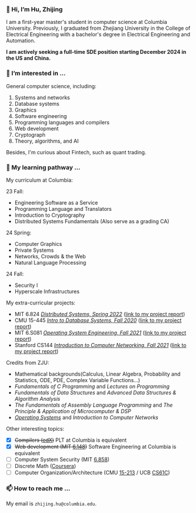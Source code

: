 ### 👋 Hi, I’m Hu, Zhijing

I am a first-year master's student in computer science at Columbia University. Previously,
I graduated from Zhejiang University in the College of Electrical Engineering with a bachelor's
degree in Electrical Engineering and Automation.

**I am actively seeking a full-time SDE position starting December 2024 in the US and China.**

### 👀 I’m interested in ...

General computer science, including:

1. Systems and networks
2. Database systems
3. Graphics
4. Software engineering
5. Programming languages and compilers
6. Web development
7. Cryptograph
8. Theory, algorithms, and AI

Besides, I'm curious about Fintech, such as quant trading.

### 🌱 My learning pathway ...

My curriculum at Columbia:

23 Fall:

- Engineering Software as a Service
- Programming Language and Translators
- Introduction to Cryptography
- Distributed Systems Fundamentals (Also serve as a grading CA)

24 Spring:

- Computer Graphics
- Private Systems
- Networks, Crowds & the Web
- Natural Language Processing

24 Fall:

- Security I
- Hyperscale Infrastructures

My extra-curricular projects:

- MIT 6.824 [*Distributed Systems, Spring 2022*](http://nil.lcs.mit.edu/6.824/2022/schedule.html)  ([link to my project report](https://github.com/endless-hu/6.824-2022-public))
- CMU 15-445 [*Intro to Database Systems, Fall 2020*](https://15445.courses.cs.cmu.edu/fall2020/) ([link to my project report](https://github.com/endless-hu/bustub-2020-public))
- MIT 6.S081 [*Operating System Engineering, Fall 2021*](https://pdos.csail.mit.edu/6.S081/2021/schedule.html) ([link to my project report](https://github.com/endless-hu/xv6-labs-2021-public))
- Stanford CS144 [*Introduction to Computer Networking, Fall 2021*](https://cs144.github.io/)  ([link to my project report](https://github.com/endless-hu/CS144-Public))

Credits from ZJU:

- Mathematical backgrounds(Calculus, Linear Algebra, Probability and Statistics, ODE, PDE, Complex Variable Functions...)
- *Fundamentals of C Programming* and *Lectures on Programming*
- *Fundamentals of Data Structures* and *Advanced Data Structures & Algorithm Analysis*
- *The Fundamentals of Assembly Language Programming* and *The Principle & Application of Microcomputer & DSP*
- [*Operating Systems*](https://github.com/endless-hu/os-lab) and *Introduction to Computer Networks*

Other interesting topics:

- [x] <del>Compilers ([edX](https://www.edx.org/course/compilers))</del> PLT at Columbia is equivalent
- [x] <del>Web development (MIT [6.148](https://weblab.mit.edu/))</del> Software Engineering at Columbia is equivalent
- [ ] Computer System Security (MIT [6.858](https://css.csail.mit.edu/6.858/2022/schedule.html))
- [ ] Discrete Math ([Coursera](https://www.coursera.org/learn/what-is-a-proof))
- [ ] Computer Organization/Architecture (CMU [15-213](http://csapp.cs.cmu.edu/3e/labs.html) / UCB [CS61C](https://inst.eecs.berkeley.edu/~cs61c/sp22/))

### 📫 How to reach me ... 

My email is `zhijing.hu@columbia.edu`.
